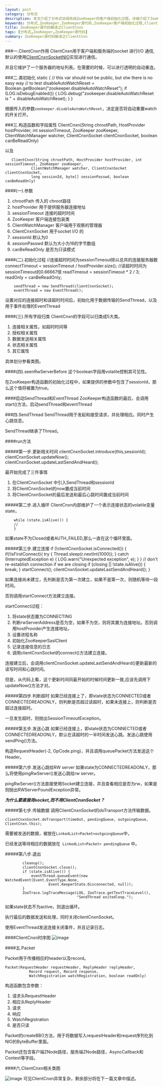 ```yaml
---
layout: post
category: 分布式
description: 本文介绍了分布式协调系统ZooKeeper的客户端初始化过程。详细介绍了ZooKeeper的客户端是如何工作的,EventThread和SendThread是如何初始化的。
keywords: 分布式,ZooKeeper,ZooKeeper源代码,ZooKeeper客户端初始化过程,ClientCnxn,EventThread,SendThread
title: ZooKeeper源代码解读之ClientCnxn
tags: [分布式,ZooKeeper,ZooKeeper源代码]
summary: ZooKeeper源代码解读之ClientCnxn
---
```


###一.ClientCnxn作用
ClientCnxn用于客户端和服务端的socket 进行I/O 通信,默认的使用[ClientCnxnSocketNIO](http://)实现进行通信。

并且它维护了一个服务器的地址列表。在需要的时候，可以进行透明的自动重连。

###二.类初始化
	static {
	        // this var should not be public, but otw there is no easy way
	        // to test
	        disableAutoWatchReset =
	            Boolean.getBoolean("zookeeper.disableAutoWatchReset");
	        if (LOG.isDebugEnabled()) {
	            LOG.debug("zookeeper.disableAutoWatchReset is "
	                    + disableAutoWatchReset);
	        }
	    }
	    
根据传入的参数`zookeeper.disableAutoWatchReset`，决定是否将自动重置watch的开关打开。

###三.构造函数和字段属性
	ClientCnxn(String chrootPath, HostProvider hostProvider, int sessionTimeout, ZooKeeper zooKeeper,
	            ClientWatchManager watcher, ClientCnxnSocket clientCnxnSocket, boolean canBeReadOnly)
	            
以及
   
   
	   ClientCnxn(String chrootPath, HostProvider hostProvider, int sessionTimeout, ZooKeeper zooKeeper,
	            ClientWatchManager watcher, ClientCnxnSocket clientCnxnSocket,
	            long sessionId, byte[] sessionPasswd, boolean canBeReadOnly)
	            
	            
####(一).参数	            
1.	chrootPath 传入的 chroot路径
2.	hostProvider 用于提供服务器连接地址
3.	sessionTimeout 连接的超时时间
4.	ZooKeeper 客户端连接包装类
5.	ClientWatchManager 客户端用于观察的管理器
6.	ClientCnxnSocket 用于socket I/O 的
7.	sessionId 默认为0
8.	sessionPasswd 默认为大小为16的字节数组
9.	canBeReadOnly 是否为只读模式

####(二).初始化过程
        //连接超时时间为sessionTimeout除以总共的连接服务器数
 		connectTimeout = sessionTimeout / hostProvider.size();
 		//读超时时间为 sessionTimeout的0.66667倍
        readTimeout = sessionTimeout * 2 / 3;
        readOnly = canBeReadOnly;

        sendThread = new SendThread(clientCnxnSocket);
        eventThread = new EventThread();

设置对应的连接超时和读超时时间后，初始化用于数据传输的SendThread，以及用于事件处理的EventThread

####(三).所有字段归类
ClientCnxn的字段可以归类成5大类。

1.	连接相关属性，如超时时间等
2.	授权相关属性
3.	数据发送相关属性
4.	状态相关属性
5.	其它属性

具体划分参看类图。


####(四).seenRwServerBefore
这个boolean字段用volatile控制其可见性。

在ZooKeeper构造函数的初始化过程中，如果提供的参数中包含了sessionId，那么这个值将被置为true。

####启动SendThread和EventThread
ZooKeeper构造函数的最后，会调用start()方法，启动sendThread和eventThread

###四.SendThread
SendThread用于发起和接受请求，并处理相应。同时产生心跳信息。

SendThread继承了Thread。

####run方法

#####第一步.更新相关时间
			clientCnxnSocket.introduce(this,sessionId);
            clientCnxnSocket.updateNow();
            clientCnxnSocket.updateLastSendAndHeard();
            
最开始完成了三件事情

1.	在ClientCnxnSocket 中引入SendThread和sessionId
2.	将ClientCnxnSocket的now置成当前时间
3.	将ClientCnxnSocket的最后发送和最后心跳时间置成当前时间


#####第二步.进入循环
ClientCnxn内部维护了一个表示连接状态的volatile变量state，

		while (state.isAlive()) {
		//
		}
如果state不为Closed或者AUTH_FAILED,那么一直在这个循环里面。

#####第三步.建立连接
	if (!clientCnxnSocket.isConnected()) {
         if(!isFirstConnect){
             try {
                 Thread.sleep(r.nextInt(1000));
             } catch (InterruptedException e) {
                 LOG.warn("Unexpected exception", e);
             }
         }
         // don't re-establish connection if we are closing
         if (closing || !state.isAlive()) {
             break;
         }
         startConnect();
         clientCnxnSocket.updateLastSendAndHeard();
	  }
	  
如果连接尚未建立，先判断是否为第一次建立，如果不是第一次，则随机等待一段时间。

否则调用startConnect方法建立连接。

startConnect过程：

1.	将state状态置为CONNECTING
2.	判断rwServerAddress是否为空，如果不为空，则将其置为连接地址。否则调用hostProvider产生连接地址。
3.	设置进程名称
4.	初始化ZooKeeperSaslClient
5.	记录连接信息的日志
6.	调用clientCnxnSocket的connect()方法建立连接。

连接建立后，会调用clientCnxnSocket.updateLastSendAndHeard()更新最新的读写时间和心跳时间。

但是，从代码上看，这个更新时间同最开始的时候时间更新一致,应该先调用下updateNow()方法才对。

#####第四步.判断超时
如果已经连接上了，即state状态为CONNECTED或者CONNECTEDREADONLY，则判断是否超过读超时，如果未连接上，则判断是否超过连接超时。

一旦发生超时，则抛出SessionTimeoutException。

#####第五步.发送心跳
如果已经连接上，即state状态为CONNECTED或者CONNECTEDREADONLY，默认在读超时的一半时间发送心跳。发送心跳使用sendPing()方法。

构造RequestHeader(-2, OpCode.ping)，并且调用queuePacket方法发送这个Header。

#####第六步.发送心跳给RW server
如果state为CONNECTEDREADONLY，那么将使用pingRwServer()发送心跳给rw server。

pingRwServer()方法直接使用Socket建立连接，并且查看相应是否为rw，如果是则抛出RWServerFoundException异常。

***为什么要直接用socket,而不用ClientCnxnSocket？***

#####第七步.传输数据
调用ClientCnxnSocket的doTransport方法传输数据。

	clientCnxnSocket.doTransport(timeOut, pendingQueue, outgoingQueue, ClientCnxn.this); 

需要被发送的数据，被放在`LinkedList<Packet>outgoingQueue`中，

已经发送等待相应的数据放在` LinkedList<Packet> pendingQueue` 中。

#####第八步.退出

 			cleanup();
            clientCnxnSocket.close();
            if (state.isAlive()) {
                eventThread.queueEvent(new WatchedEvent(Event.EventType.None,
                        Event.KeeperState.Disconnected, null));
            }
            ZooTrace.logTraceMessage(LOG, ZooTrace.getTextTraceLevel(),
                                     "SendThread exitedloop.");
                                     
如果state状态不为active，则退出循环。

执行最后的数据发送和处理，同时关闭clientCnxnSocket。

使用EventThread发送连接关闭事件，并且记录日志。

####ClientCnxn时序图
![image](https://raw2.github.com/llohellohe/llohellohe.github.com/master/readers/ZooKeeper/ClientCnxnSocketNIO.png)

####五.Packet

Packet用于传播相应的header以及record。

	Packet(RequestHeader requestHeader, ReplyHeader replyHeader,
               Record request, Record response,
               WatchRegistration watchRegistration, boolean readOnly)
               
构造函数包含参数：

1.	请求头RequestHeader
2.	相应头ReplyHeader
3.	请求
4.	响应
5.	WatchRegistration
6.	是否只读

Packet的createBB()方法，用于将数据写入requestHeader和request序列化到NIO的ByteBuffer里面。

Packet还包含客户端ZNode路径，服务端ZNode路径，AsyncCallback和Context等字段。

####六.ClientCnxn相关类图

![image](https://raw2.github.com/llohellohe/zookeeper/master/docs/class-diagram/ClientCnxn.png)
可见ClientCnxn异常复杂，剩余部分将在下一篇文章中描述。
